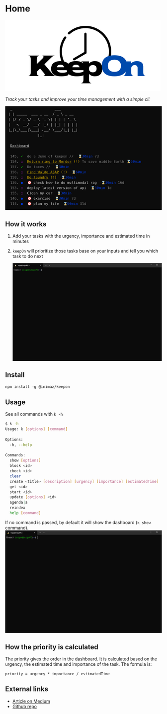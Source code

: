 # Home

![KeepOn](https://raw.githubusercontent.com/inimaz/keepon/main/docs/media/keepOn-logo.png)

_Track your tasks and improve your time management with a simple cli._

![alt text](https://raw.githubusercontent.com/inimaz/keepon/main/docs/media/image.png)

## How it works

1. Add your tasks with the urgency, importance and estimated time in minutes
1. `keepOn` will prioritize those tasks base on your inputs and tell you which task to do next

   ![alt text](https://raw.githubusercontent.com/inimaz/keepon/main/docs/media/keepOn-createTask.gif)

## Install

```
npm install -g @inimaz/keepon
```

## Usage

See all commands with `k -h`

```sh
$ k -h
Usage: k [options] [command]

Options:
  -h, --help                                                           display help for command

Commands:
  show [options]                                                       Show all tasks
  block <id>                                                           Set the status of a task to blocked
  check <id>                                                           Check/uncheck task
  clear                                                                Clear all completed tasks
  create <title> [description] [urgency] [importance] [estimatedTime]  Create a new task
  get <id>                                                             Get all info of a task
  start <id>                                                           Start a task
  update [options] <id>                                                Update a task
  agenda|a                                                             Show the agenda of today as if you had to do all the tasks today
  reindex                                                              Reindex tasks so that their IDs go from 1 to N
  help [command]                                                       display help for command
```

If no command is passed, by default it will show the dashboard (`k show` command).
![alt text](https://raw.githubusercontent.com/inimaz/keepon/main/docs/media/keepOn-show.gif)

## How the priority is calculated

The priority gives the order in the dashboard. It is calculated based on the urgency, the estimated time and importance of the task. The formula is:

```
priority = urgency * importance / estimatedTime
```

## External links

- [Article on Medium](https://medium.com/@inigo.imazchacon/how-i-use-keepon-to-keep-up-with-my-tasks-507a08d8ee9c)
- [Github repo](https://github.com/inimaz/keepon)
